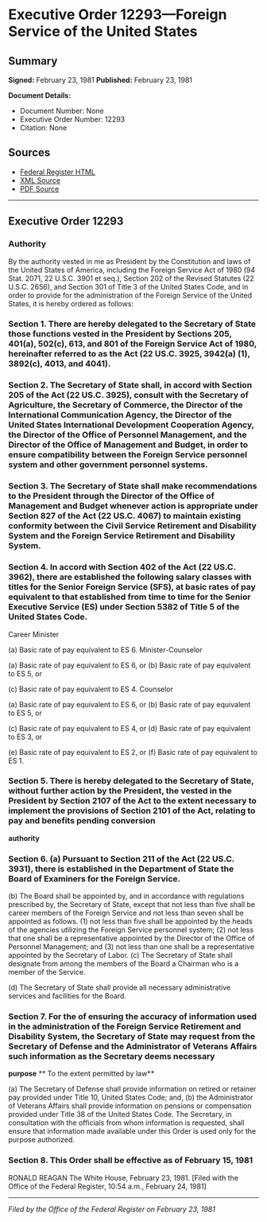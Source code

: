 # Executive Order 12293—Foreign Service of the United States

## Summary

**Signed:** February 23, 1981
**Published:** February 23, 1981

**Document Details:**
- Document Number: None
- Executive Order Number: 12293
- Citation: None

## Sources
- [Federal Register HTML](https://www.presidency.ucsb.edu/documents/executive-order-12293-foreign-service-the-united-states)
- [XML Source](None)
- [PDF Source](None)

---

## Executive Order 12293

### Authority

By the authority vested in me as President by the Constitution and laws of the United States of America, including the Foreign Service Act of 1980 (94 Stat. 2071, 22 U.S.C. 3901 et seq.), Section 202 of the Revised Statutes (22 U.S.C. 2656), and Section 301 of Title 3 of the United States Code, and in order to provide for the administration of the Foreign Service of the United States, it is hereby ordered as follows:
### Section 1. There are hereby delegated to the Secretary of State those functions vested in the President by Sections 205, 401(a), 502(c), 613, and 801 of the Foreign Service Act of 1980, hereinafter referred to as the Act (22 US.C. 3925, 3942(a) (1), 3892(c), 4013, and 4041).

### Section 2. The Secretary of State shall, in accord with Section 205 of the Act (22 US.C. 3925), consult with the Secretary of Agriculture, the Secretary of Commerce, the Director of the International Communication Agency, the Director of the United States International Development Cooperation Agency, the Director of the Office of Personnel Management, and the Director of the Office of Management and Budget, in order to ensure compatibility between the Foreign Service personnel system and other government personnel systems.

### Section 3. The Secretary of State shall make recommendations to the President through the Director of the Office of Management and Budget whenever action is appropriate under Section 827 of the Act (22 US.C. 4067) to maintain existing conformity between the Civil Service Retirement and Disability System and the Foreign Service Retirement and Disability System.

### Section 4. In accord with Section 402 of the Act (22 US.C. 3962), there are established the following salary classes with titles for the Senior Foreign Service (SFS), at basic rates of pay equivalent to that established from time to time for the Senior Executive Service (ES) under Section 5382 of Title 5 of the United States Code.

Career Minister

(a) Basic rate of pay equivalent to ES 6.
Minister-Counselor

(a) Basic rate of pay equivalent to ES 6, or
(b) Basic rate of pay equivalent to ES 5, or

(c) Basic rate of pay equivalent to ES 4.
Counselor

(a) Basic rate of pay equivalent to ES 6, or
(b) Basic rate of pay equivalent to ES 5, or

(c) Basic rate of pay equivalent to ES 4, or
(d) Basic rate of pay equivalent to ES 3, or

(e) Basic rate of pay equivalent to ES 2, or
(f) Basic rate of pay equivalent to ES 1.

### Section 5. There is hereby delegated to the Secretary of State, without further action by the President, the  vested in the President by Section 2107 of the Act to the extent necessary to implement the provisions of Section 2101 of the Act, relating to pay and benefits pending conversion

**authority**

### Section 6. (a) Pursuant to Section 211 of the Act (22 US.C. 3931), there is established in the Department of State the Board of Examiners for the Foreign Service.

(b) The Board shall be appointed by, and in accordance with regulations prescribed by, the Secretary of State, except that not less than five shall be career members of the Foreign Service and not less than seven shall be appointed as follows.
    (1) not less than five shall be appointed by the heads of the agencies utilizing the Foreign Service personnel system;
    (2) not less that one shall be a representative appointed by the Director of the Office of Personnel Management; and
    (3) not less than one shall be a representative appointed by the Secretary of Labor.
(c) The Secretary of State shall designate from among the members of the Board a Chairman who is a member of the Service.

(d) The Secretary of State shall provide all necessary administrative services and facilities for the Board.
### Section 7. For the  of ensuring the accuracy of information used in the administration of the Foreign Service Retirement and Disability System, the Secretary of State may request from the Secretary of Defense and the Administrator of Veterans Affairs such information as the Secretary deems necessary

**purpose**
** To the extent permitted by law**

(a) The Secretary of Defense shall provide information on retired or retainer pay provided under Title 10, United States Code; and, (b) the Administrator of Veterans Affairs shall provide information on pensions or compensation provided under Title 38 of the United States Code. The Secretary, in consultation with the officials from whom information is requested, shall ensure that information made available under this Order is used only for the purpose authorized.
### Section 8. This Order shall be effective as of February 15, 1981

RONALD REAGAN
The White House,
February 23, 1981.
[Filed with the Office of the Federal Register, 10:54 a.m., February 24, 1981]

---

*Filed by the Office of the Federal Register on February 23, 1981*
